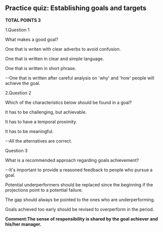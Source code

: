 ## Practice quiz: Establishing goals and targets

**TOTAL POINTS 3**

1.Question 1

What makes a good goal?



One that is writen with clear adverbs to avoid confusion.



One that is written in clear and simple language.



One that is written in short phrase.



--One that is written after careful analysis on 'why' and 'how' people will achieve the goal.



2.Question 2

Which of the characteristics below should be found in a goal?



It has to be challenging, but achievable.



It has to have a temporal proximity.



It has to be meaningful.



--All the alternatives are correct.



Question 3

What is a recommended approach regarding goals achievement?



--It's important to provide a reasoned feedback to people who pursue a goal.



Potential underperformers should be replaced since the beginning if the projections point to a potential failure.



The gap should always be pointed to the ones who are underperforming.



Goals achieved too early should be revised to overperform in the period.

**Comment:The sense of responsibility is shared by the goal achiever and his/her manager.**